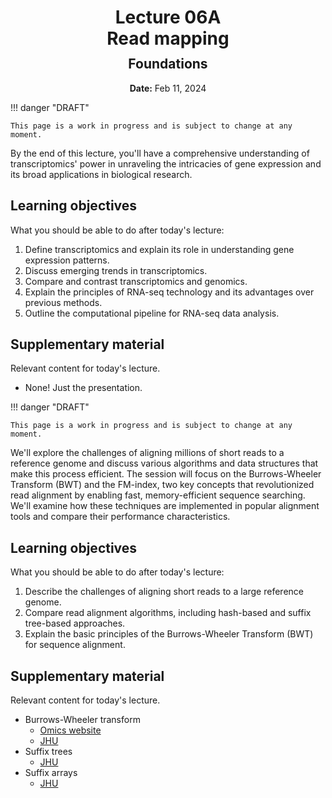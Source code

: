 <h1 style="margin-bottom: 0.4em; text-align: center;">
    <b>Lecture 06A</b><br>
    Read mapping
</h1>
<h2 style="margin-top: 0.0em; text-align: center;">
    Foundations
</h2>
<p style="text-align: center;">
    <b>Date:</b> Feb 11, 2024
</p>


!!! danger "DRAFT"

    This page is a work in progress and is subject to change at any moment.

By the end of this lecture, you'll have a comprehensive understanding of transcriptomics' power in unraveling the intricacies of gene expression and its broad applications in biological research.

## Learning objectives

What you should be able to do after today's lecture:

1.  Define transcriptomics and explain its role in understanding gene expression patterns.
2.  Discuss emerging trends in transcriptomics.
3.  Compare and contrast transcriptomics and genomics.
4.  Explain the principles of RNA-seq technology and its advantages over previous methods.
5.  Outline the computational pipeline for RNA-seq data analysis.

## Supplementary material

Relevant content for today's lecture.

-   None! Just the presentation.

<!-- ## Presentation

-   **View:** [slides.com/aalexmmaldonado/biosc1540-l07](https://slides.com/aalexmmaldonado/biosc1540-l07)
-   **Live link:** [slides.com/d/A8DqST8/live](https://slides.com/d/A8DqST8/live)
-   **Download:** [biosc1540-l07.pdf](/lectures/07/biosc1540-l07.pdf)

<iframe src="https://slides.com/aalexmmaldonado/biosc1540-l07/embed?byline=hidden&share=hidden" width="100%" height="600" title="BIOSC 1540: Lecture 07" scrolling="no" frameborder="0" webkitallowfullscreen mozallowfullscreen allowfullscreen></iframe> -->

<!--
Notes:

-   Need to spend more time on RIN; this was confusing to the students.
-   Lecture ran short, so can add more information.

 -->


!!! danger "DRAFT"

    This page is a work in progress and is subject to change at any moment.

We'll explore the challenges of aligning millions of short reads to a reference genome and discuss various algorithms and data structures that make this process efficient.
The session will focus on the Burrows-Wheeler Transform (BWT) and the FM-index, two key concepts that revolutionized read alignment by enabling fast, memory-efficient sequence searching.
We'll examine how these techniques are implemented in popular alignment tools and compare their performance characteristics.

## Learning objectives

What you should be able to do after today's lecture:

1.  Describe the challenges of aligning short reads to a large reference genome.
2.  Compare read alignment algorithms, including hash-based and suffix tree-based approaches.
3.  Explain the basic principles of the Burrows-Wheeler Transform (BWT) for sequence alignment.

## Supplementary material

Relevant content for today's lecture.

-   Burrows-Wheeler transform
    -   [Omics website](https://omics.crumblearn.org/appendices/algorithms/compression/bwt/)
    -   [JHU](https://www.cs.jhu.edu/~langmea/resources/lecture_notes/10_bwt_and_fm_index_v2.pdf)
-   Suffix trees
    -   [JHU](https://www.cs.jhu.edu/~langmea/resources/lecture_notes/08_suffix_trees_v2.pdf)
-   Suffix arrays
    -   [JHU](https://www.cs.jhu.edu/~langmea/resources/lecture_notes/09_suffix_arrays_v2.pdf)

<!-- ## Presentation

-   **View:** [slides.com/aalexmmaldonado/biosc1540-l08](https://slides.com/aalexmmaldonado/biosc1540-l08)
-   **Live link:** [slides.com/d/v69HoBk/live](https://slides.com/d/v69HoBk/live)
-   **Download:** [biosc1540-l08.pdf](/lectures/08/biosc1540-l08.pdf)

<iframe src="https://slides.com/aalexmmaldonado/biosc1540-l08/embed?byline=hidden&share=hidden" width="100%" height="600" title="BIOSC 1540: Lecture 08" scrolling="no" frameborder="0" webkitallowfullscreen mozallowfullscreen allowfullscreen></iframe> -->


